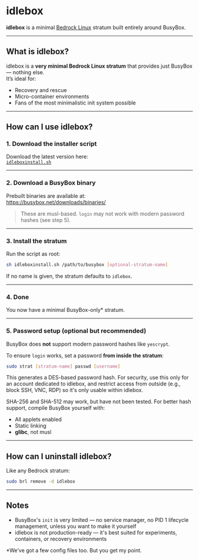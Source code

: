 # idlebox

**idlebox** is a minimal [Bedrock Linux](https://bedrocklinux.org/) stratum built entirely around BusyBox.

---

## What is idlebox?

idlebox is a **very minimal Bedrock Linux stratum** that provides just BusyBox — nothing else.  
It’s ideal for:

- Recovery and rescue
- Micro-container environments
- Fans of the most minimalistic init system possible

---

## How can I use idlebox?

### 1. Download the installer script

Download the latest version here:  
[`idleboxinstall.sh`](https://github.com/TheOddCell/idlebox/releases/download/v1.1.0/idleboxinstall.sh)

---

### 2. Download a BusyBox binary

Prebuilt binaries are available at:  
https://busybox.net/downloads/binaries/

> These are musl-based. `login` may not work with modern password hashes (see step 5).

---

### 3. Install the stratum

Run the script as root:

```sh
sh idleboxinstall.sh /path/to/busybox [optional-stratum-name]
```

If no name is given, the stratum defaults to `idlebox`.

---

### 4. Done

You now have a minimal BusyBox-only\* stratum.

---

### 5. Password setup (optional but recommended)

BusyBox does **not** support modern password hashes like `yescrypt`.

To ensure `login` works, set a password **from inside the stratum**:

```sh
sudo strat [stratum-name] passwd [username]
```

This generates a DES-based password hash. For security, use this only for an account dedicated to idlebox, and restrict access from outside (e.g., block SSH, VNC, RDP) so it's only usable within idlebox.

SHA-256 and SHA-512 may work, but have not been tested. For better hash support, compile BusyBox yourself with:

- All applets enabled
- Static linking
- **glibc**, not musl

---

## How can I uninstall idlebox?

Like any Bedrock stratum:

```sh
sudo brl remove -d idlebox
```

---

## Notes

- BusyBox's `init` is very limited — no service manager, no PID 1 lifecycle management, unless you want to make it yourself
- idlebox is not production-ready — it's best suited for experiments, containers, or recovery environments

\*We’ve got a few config files too. But you get my point.

